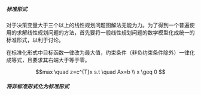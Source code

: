 ##### 标准形式
对于决策变量大于三个以上的线性规划问题图解法无能为力。为了得到一个普遍使用的求解线性规划问题的方法，首先要将一般线性规划问题的数学模型化成统一的标准形式，以利于讨论。

在标准化形式中目标函数一律改为最大值，约束条件（非负约束条件除外）一律化成等式，且要求其右端大于等于零。

```math
max \quad z=c^{T}x

s.t  \quad  Ax=b \\
            x \geq 0 
            
```

##### 将非标准形式化为标准形式